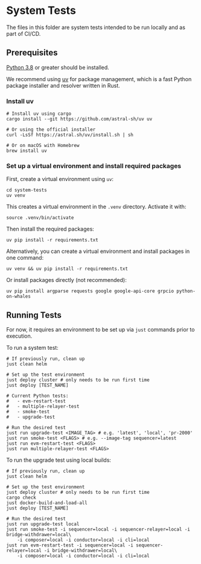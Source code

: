 # System Tests

The files in this folder are system tests intended to be run locally and as part
of CI/CD.

## Prerequisites

[Python 3.8](https://www.python.org/downloads) or greater should be installed.

We recommend using [uv](https://github.com/astral-sh/uv) for package management,
which is a fast Python package installer and resolver written in Rust.

### Install uv

```shell
# Install uv using cargo
cargo install --git https://github.com/astral-sh/uv uv

# Or using the official installer
curl -LsSf https://astral.sh/uv/install.sh | sh

# Or on macOS with Homebrew
brew install uv
```

### Set up a virtual environment and install required packages

First, create a virtual environment using `uv`:

```shell
cd system-tests
uv venv
```

This creates a virtual environment in the `.venv` directory. Activate it with:

```shell
source .venv/bin/activate
```

Then install the required packages:

```shell
uv pip install -r requirements.txt
```

Alternatively, you can create a virtual environment and install packages in one command:

```shell
uv venv && uv pip install -r requirements.txt
```

Or install packages directly (not recommended):

```shell
uv pip install argparse requests google google-api-core grpcio python-on-whales
```

## Running Tests

For now, it requires an environment to be set up via `just` commands prior to
execution.

To run a system test:

```shell
# If previously run, clean up
just clean helm

# Set up the test environment
just deploy cluster # only needs to be run first time
just deploy [TEST_NAME]

# Current Python tests:
#   - evm-restart-test
#   - multiple-relayer-test
#   - smoke-test
#   - upgrade-test

# Run the desired test
just run upgrade-test <IMAGE_TAG> # e.g. 'latest', 'local', 'pr-2000'
just run smoke-test <FLAGS> # e.g. --image-tag sequencer=latest
just run evm-restart-test <FLAGS>
just run multiple-relayer-test <FLAGS>
```

To run the upgrade test using local builds:

```shell
# If previously run, clean up
just clean helm

# Set up the test environment
just deploy cluster # only needs to be run first time
cargo check
just docker-build-and-load-all
just deploy [TEST_NAME]

# Run the desired test
just run upgrade-test local
just run smoke-test -i sequencer=local -i sequencer-relayer=local -i bridge-withdrawer=local\
    -i composer=local -i conductor=local -i cli=local
just run evm-restart-test -i sequencer=local -i sequencer-relayer=local -i bridge-withdrawer=local\
    -i composer=local -i conductor=local -i cli=local
```
